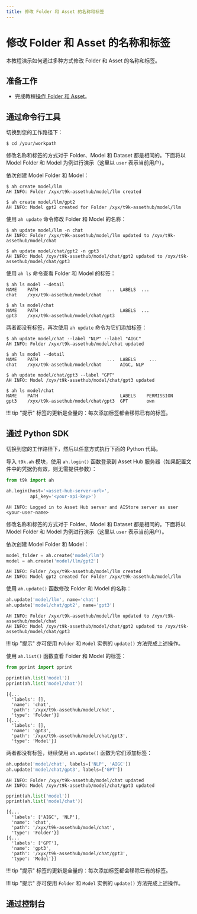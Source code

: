 ```yaml
---
title: 修改 Folder 和 Asset 的名称和标签
---
```


# 修改 Folder 和 Asset 的名称和标签

本教程演示如何通过多种方式修改 Folder 和 Asset 的名称和标签。

## 准备工作

* 完成教程[操作 Folder 和 Asset](./manipulate-folder-and-asset.md)。

## 通过命令行工具

切换到您的工作路径下：

```shell
$ cd /your/workpath
```

修改名称和标签的方式对于 Folder、Model 和 Dataset 都是相同的。下面将以 Model Folder 和 Model 为例进行演示（这里以 `user` 表示当前用户）。

依次创建 Model Folder 和 Model：

```shell
$ ah create model/llm
AH INFO: Folder /xyx/t9k-assethub/model/llm created

$ ah create model/llm/gpt2
AH INFO: Model gpt2 created for Folder /xyx/t9k-assethub/model/llm
```

使用 `ah update` 命令修改 Folder 和 Model 的名称：

```shell
$ ah update model/llm -n chat
AH INFO: Folder /xyx/t9k-assethub/model/llm updated to /xyx/t9k-assethub/model/chat

$ ah update model/chat/gpt2 -n gpt3
AH INFO: Model /xyx/t9k-assethub/model/chat/gpt2 updated to /xyx/t9k-assethub/model/chat/gpt3
```

使用 `ah ls` 命令查看 Folder 和 Model 的标签：

```shell
$ ah ls model --detail
NAME    PATH                          ...  LABELS  ...
chat    /xyx/t9k-assethub/model/chat

$ ah ls model/chat
NAME    PATH                               LABELS  ...
gpt3    /xyx/t9k-assethub/model/chat/gpt3
```

两者都没有标签，再次使用 `ah update` 命令为它们添加标签：

```shell
$ ah update model/chat --label "NLP" --label "AIGC"
AH INFO: Folder /xyx/t9k-assethub/model/chat updated

$ ah ls model --detail
NAME    PATH                          ...  LABELS     ...
chat    /xyx/t9k-assethub/model/chat       AIGC, NLP
```

```shell
$ ah update model/chat/gpt3 --label "GPT"
AH INFO: Model /xyx/t9k-assethub/model/chat/gpt3 updated

$ ah ls model/chat
NAME    PATH                               LABELS    PERMISSION
gpt3    /xyx/t9k-assethub/model/chat/gpt3  GPT       own
```

!!! tip "提示"
    标签的更新是全量的：每次添加标签都会移除已有的标签。

## 通过 Python SDK

切换到您的工作路径下，然后以任意方式执行下面的 Python 代码。

导入 `t9k.ah` 模块，使用 `ah.login()` 函数登录到 Asset Hub 服务器（如果配置文件中的凭据仍有效，则无需提供参数）：

```python
from t9k import ah

ah.login(host='<asset-hub-server-url>',
         api_key='<your-api-key>')
```

```
AH INFO: Logged in to Asset Hub server and AIStore server as user <your-user-name>
```

修改名称和标签的方式对于 Folder、Model 和 Dataset 都是相同的。下面将以 Model Folder 和 Model 为例进行演示（这里以 `user` 表示当前用户）。

依次创建 Model Folder 和 Model：

```python
model_folder = ah.create('model/llm')
model = ah.create('model/llm/gpt2')
```

```
AH INFO: Folder /xyx/t9k-assethub/model/llm created
AH INFO: Model gpt2 created for Folder /xyx/t9k-assethub/model/llm
```

使用 `ah.update()` 函数修改 Folder 和 Model 的名称：

```python
ah.update('model/llm', name='chat')
ah.update('model/chat/gpt2', name='gpt3')
```

```
AH INFO: Folder /xyx/t9k-assethub/model/llm updated to /xyx/t9k-assethub/model/chat
AH INFO: Model /xyx/t9k-assethub/model/chat/gpt2 updated to /xyx/t9k-assethub/model/chat/gpt3
```

!!! tip "提示"
    亦可使用 `Folder` 和 `Model` 实例的 `update()` 方法完成上述操作。

使用 `ah.list()` 函数查看 Folder 和 Model 的标签：

```python
from pprint import pprint

pprint(ah.list('model'))
pprint(ah.list('model/chat'))
```

```
[{...
  'labels': [],
  'name': 'chat',
  'path': '/xyx/t9k-assethub/model/chat',
  'type': 'Folder'}]
[{...
  'labels': [],
  'name': 'gpt3',
  'path': '/xyx/t9k-assethub/model/chat/gpt3',
  'type': 'Model'}]
```

两者都没有标签，继续使用 `ah.update()` 函数为它们添加标签：

```python
ah.update('model/chat', labels=['NLP', 'AIGC'])
ah.update('model/chat/gpt3', labels=['GPT'])
```

```
AH INFO: Folder /xyx/t9k-assethub/model/chat updated
AH INFO: Model /xyx/t9k-assethub/model/chat/gpt3 updated
```

```python
pprint(ah.list('model'))
pprint(ah.list('model/chat'))
```

```
[{...
  'labels': ['AIGC', 'NLP'],
  'name': 'chat',
  'path': '/xyx/t9k-assethub/model/chat',
  'type': 'Folder'}]
[{...
  'labels': ['GPT'],
  'name': 'gpt3',
  'path': '/xyx/t9k-assethub/model/chat/gpt3',
  'type': 'Model'}]
```

!!! tip "提示"
    标签的更新是全量的：每次添加标签都会移除已有的标签。

!!! tip "提示"
    亦可使用 `Folder` 和 `Model` 实例的 `update()` 方法完成上述操作。

## 通过控制台

